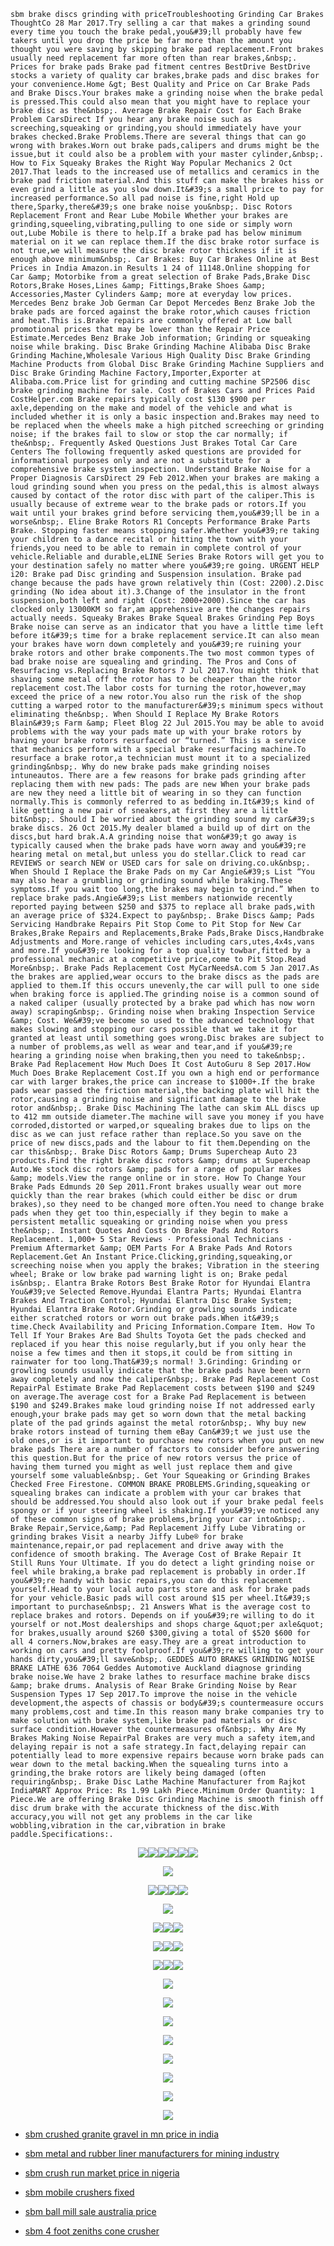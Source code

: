 
```
sbm brake discs grinding with priceTroubleshooting Grinding Car Brakes ThoughtCo 28 Mar 2017.Try selling a car that makes a grinding sound every time you touch the brake pedal,you&#39;ll probably have few takers until you drop the price be far more than the amount you thought you were saving by skipping brake pad replacement.Front brakes usually need replacement far more often than rear brakes,&nbsp;. Prices for brake pads Brake pad fitment centres BestDrive BestDrive stocks a variety of quality car brakes,brake pads and disc brakes for your convenience.Home &gt; Best Quality and Price on Car Brake Pads and Brake Discs.Your brakes make a grinding noise when the brake pedal is pressed.This could also mean that you might have to replace your brake disc as the&nbsp;. Average Brake Repair Cost for Each Brake Problem CarsDirect If you hear any brake noise such as screeching,squeaking or grinding,you should immediately have your brakes checked.Brake Problems.There are several things that can go wrong with brakes.Worn out brake pads,calipers and drums might be the issue,but it could also be a problem with your master cylinder,&nbsp;. How to Fix Squeaky Brakes the Right Way Popular Mechanics 2 Oct 2017.That leads to the increased use of metallics and ceramics in the brake pad friction material.And this stuff can make the brakes hiss or even grind a little as you slow down.It&#39;s a small price to pay for increased performance.So all pad noise is fine,right Hold up there,Sparky,there&#39;s one brake noise you&nbsp;. Disc Rotors Replacement Front and Rear Lube Mobile Whether your brakes are grinding,squeeling,vibrating,pulling to one side or simply worn out,Lube Mobile is there to help.If a brake pad has below minimum material on it we can replace them.If the disc brake rotor surface is not true,we will measure the disc brake rotor thickness if it is enough above minimum&nbsp;. Car Brakes: Buy Car Brakes Online at Best Prices in India Amazon.in Results 1 24 of 11148.Online shopping for Car &amp; Motorbike from a great selection of Brake Pads,Brake Disc Rotors,Brake Hoses,Lines &amp; Fittings,Brake Shoes &amp; Accessories,Master Cylinders &amp; more at everyday low prices. Mercedes Benz brake Job German Car Depot Mercedes Benz Brake Job the brake pads are forced against the brake rotor,which causes friction and heat.This is.Brake repairs are commonly offered at Low ball promotional prices that may be lower than the Repair Price Estimate.Mercedes Benz Brake Job information; Grinding or squeaking noise while braking. Disc Brake Grinding Machine Alibaba Disc Brake Grinding Machine,Wholesale Various High Quality Disc Brake Grinding Machine Products from Global Disc Brake Grinding Machine Suppliers and Disc Brake Grinding Machine Factory,Importer,Exporter at Alibaba.com.Price list for grinding and cutting machine SP2506 disc brake grinding machine for sale. Cost of Brakes Cars and Prices Paid CostHelper.com Brake repairs typically cost $130 $900 per axle,depending on the make and model of the vehicle and what is included whether it is only a basic inspection and.Brakes may need to be replaced when the wheels make a high pitched screeching or grinding noise; if the brakes fail to slow or stop the car normally; if the&nbsp;. Frequently Asked Questions Just Brakes Total Car Care Centers The following frequently asked questions are provided for informational purposes only and are not a substitute for a comprehensive brake system inspection. Understand Brake Noise for a Proper Diagnosis CarsDirect 29 Feb 2012.When your brakes are making a loud grinding sound when you press on the pedal,this is almost always caused by contact of the rotor disc with part of the caliper.This is usually because of extreme wear to the brake pads or rotors.If you wait until your brakes grind before servicing them,you&#39;ll be in a worse&nbsp;. Eline Brake Rotors R1 Concepts Performance Brake Parts Brake. Stopping faster means stopping safer.Whether you&#39;re taking your children to a dance recital or hitting the town with your friends,you need to be able to remain in complete control of your vehicle.Reliable and durable,eLINE Series Brake Rotors will get you to your destination safely no matter where you&#39;re going. URGENT HELP i20: Brake pad Disc grinding and Suspension insulation. Brake pad change because the pads have grown relatively thin (Cost: 2200).2.Disc grinding (No idea about it).3.Change of the insulator in the front suspension,both left and right (Cost: 2000+2000).Since the car has clocked only 13000KM so far,am apprehensive are the changes repairs actually needs. Squeaky Brakes Brake Squeal Brakes Grinding Pep Boys Brake noise can serve as an indicator that you have a little time left before it&#39;s time for a brake replacement service.It can also mean your brakes have worn down completely and you&#39;re ruining your brake rotors and other brake components.The two most common types of bad brake noise are squealing and grinding. The Pros and Cons of Resurfacing vs.Replacing Brake Rotors 7 Jul 2017.You might think that shaving some metal off the rotor has to be cheaper than the rotor replacement cost.The labor costs for turning the rotor,however,may exceed the price of a new rotor.You also run the risk of the shop cutting a warped rotor to the manufacturer&#39;s minimum specs without eliminating the&nbsp;. When Should I Replace My Brake Rotors Blain&#39;s Farm &amp; Fleet Blog 22 Jul 2015.You may be able to avoid problems with the way your pads mate up with your brake rotors by having your brake rotors resurfaced or “turned.” This is a service that mechanics perform with a special brake resurfacing machine.To resurface a brake rotor,a technician must mount it to a specialized grinding&nbsp;. Why do new brake pads make grinding noises intuneautos. There are a few reasons for brake pads grinding after replacing them with new pads: The pads are new When your brake pads are new they need a little bit of wearing in so they can function normally.This is commonly referred to as bedding in.It&#39;s kind of like getting a new pair of sneakers,at first they are a little bit&nbsp;. Should I be worried about the grinding sound my car&#39;s brake discs. 26 Oct 2015.My dealer blamed a build up of dirt on the discs,but hard brak.A.A grinding noise that won&#39;t go away is typically caused when the brake pads have worn away and you&#39;re hearing metal on metal,but unless you do stellar.Click to read car REVIEWS or search NEW or USED cars for sale on driving.co.uk&nbsp;. When Should I Replace the Brake Pads on my Car Angie&#39;s List “You may also hear a grumbling or grinding sound while braking.These symptoms.If you wait too long,the brakes may begin to grind.” When to replace brake pads.Angie&#39;s List members nationwide recently reported paying between $250 and $375 to replace all brake pads,with an average price of $324.Expect to pay&nbsp;. Brake Discs &amp; Pads Servicing Handbrake Repairs Pit Stop Come to Pit Stop for New Car Brakes,Brake Repairs and Replacements,Brake Pads,Brake Discs,Handbrake Adjustments and More.range of vehicles including cars,utes,4x4s,vans and more.If you&#39;re looking for a top quality towbar,fitted by a professional mechanic at a competitive price,come to Pit Stop.Read More&nbsp;. Brake Pads Replacement Cost MyCarNeedsA.com 5 Jan 2017.As the brakes are applied,wear occurs to the brake discs as the pads are applied to them.If this occurs unevenly,the car will pull to one side when braking force is applied.The grinding noise is a common sound of a naked caliper (usually protected by a brake pad which has now worn away) scraping&nbsp;. Grinding noise when braking Inspection Service &amp; Cost. We&#39;ve become so used to the advanced technology that makes slowing and stopping our cars possible that we take it for granted at least until something goes wrong.Disc brakes are subject to a number of problems,as well as wear and tear,and if you&#39;re hearing a grinding noise when braking,then you need to take&nbsp;. Brake Pad Replacement How Much Does It Cost AutoGuru 8 Sep 2017.How Much Does Brake Replacement Cost.If you own a high end or performance car with larger brakes,the price can increase to $1000+.If the brake pads wear passed the friction material,the backing plate will hit the rotor,causing a grinding noise and significant damage to the brake rotor and&nbsp;. Brake Disc Machining The lathe can skim ALL discs up to 412 mm outside diameter.The machine will save you money if you have corroded,distorted or warped,or squealing brakes due to lips on the disc as we can just reface rather than replace.So you save on the price of new discs,pads and the labour to fit them.Depending on the car this&nbsp;. Brake Disc Rotors &amp; Drums Supercheap Auto 23 products.Find the right brake disc rotors &amp; drums at Supercheap Auto.We stock disc rotors &amp; pads for a range of popular makes &amp; models.View the range online or in store. How To Change Your Brake Pads Edmunds 20 Sep 2011.Front brakes usually wear out more quickly than the rear brakes (which could either be disc or drum brakes),so they need to be changed more often.You need to change brake pads when they get too thin,especially if they begin to make a persistent metallic squeaking or grinding noise when you press the&nbsp;. Instant Quotes And Costs On Brake Pads And Rotors Replacement. 1,000+ 5 Star Reviews · Professional Technicians · Premium Aftermarket &amp; OEM Parts For A Brake Pads And Rotors Replacement.Get An Instant Price.Clicking,grinding,squeaking,or screeching noise when you apply the brakes; Vibration in the steering wheel; Brake or low brake pad warning light is on; Brake pedal is&nbsp;. Elantra Brake Rotors Best Brake Rotor for Hyundai Elantra You&#39;ve Selected Remove.Hyundai Elantra Parts; Hyundai Elantra Brakes And Traction Control; Hyundai Elantra Disc Brake System; Hyundai Elantra Brake Rotor.Grinding or growling sounds indicate either scratched rotors or worn out brake pads.When it&#39;s time.Check Availability and Pricing Information.Compare Item. How To Tell If Your Brakes Are Bad Shults Toyota Get the pads checked and replaced if you hear this noise regularly,but if you only hear the noise a few times and then it stops,it could be from sitting in rainwater for too long.That&#39;s normal! 3.Grinding: Grinding or growling sounds usually indicate that the brake pads have been worn away completely and now the caliper&nbsp;. Brake Pad Replacement Cost RepairPal Estimate Brake Pad Replacement costs between $190 and $249 on average.The average cost for a Brake Pad Replacement is between $190 and $249.Brakes make loud grinding noise If not addressed early enough,your brake pads may get so worn down that the metal backing plate of the pad grinds against the metal rotor&nbsp;. Why buy new brake rotors instead of turning them eBay Can&#39;t we just use the old ones,or is it important to purchase new rotors when you put on new brake pads There are a number of factors to consider before answering this question.But for the price of new rotors versus the price of having them turned you might as well just replace them and give yourself some valuable&nbsp;. Get Your Squeaking or Grinding Brakes Checked Free Firestone. COMMON BRAKE PROBLEMS.Grinding,squeaking or squealing brakes can indicate a problem with your car brakes that should be addressed.You should also look out if your brake pedal feels spongy or if your steering wheel is shaking.If you&#39;ve noticed any of these common signs of brake problems,bring your car into&nbsp;. Brake Repair,Service,&amp; Pad Replacement Jiffy Lube Vibrating or grinding brakes Visit a nearby Jiffy Lube® for brake maintenance,repair,or pad replacement and drive away with the confidence of smooth braking. The Average Cost of Brake Repair It Still Runs Your Ultimate. If you do detect a light grinding noise or feel while braking,a brake pad replacement is probably in order.If you&#39;re handy with basic repairs,you can do this replacement yourself.Head to your local auto parts store and ask for brake pads for your vehicle.Basic pads will cost around $15 per wheel.It&#39;s important to purchase&nbsp;. 21 Answers What is the average cost to replace brakes and rotors. Depends on if you&#39;re willing to do it yourself or not.Most dealerships and shops charge &quot;per axle&quot; for brakes,usually around $260 $300,giving a total of $520 $600 for all 4 corners.Now,brakes are easy.They are a great introduction to working on cars and pretty foolproof.If you&#39;re willing to get your hands dirty,you&#39;ll save&nbsp;. GEDDES AUTO BRAKES GRINDING NOISE BRAKE LATHE 636 7064 Geddes Automotive Auckland diagnose grinding brake noise.We have 2 brake lathes to resurface machine brake discs &amp; brake drums. Analysis of Rear Brake Grinding Noise by Rear Suspension Types 17 Sep 2017.To improve the noise in the vehicle development,the aspects of chassis or body&#39;s countermeasure occurs many problems,cost and time.In this reason many brake companies try to make solution with brake system,like brake pad materials or disc surface condition.However the countermeasures of&nbsp;. Why Are My Brakes Making Noise RepairPal Brakes are very much a safety item,and delaying repair is not a safe strategy.In fact,delaying repair can potentially lead to more expensive repairs because worn brake pads can wear down to the metal backing.When the squealing turns into a grinding,the brake rotors are likely being damaged (often requiring&nbsp;. Brake Disc Lathe Machine Manufacturer from Rajkot IndiaMART Approx Price: Rs 1.99 Lakh Piece.Minimum Order Quantity: 1 Piece.We are offering Brake Disc Grinding Machine is smooth finish off disc drum brake with the accurate thickness of the disc.With accuracy,you will not get any problems in the car like wobbling,vibration in the car,vibration in brake paddle.Specifications:. 
```

<div align="center">
  
<a rel="nofollow" href="https://m.shibang-china.com?f=github&k=sbm+brake+discs+grinding+with+price"><img src="https://static.shibang-china.com/en/l.png"></a><img src="https://static.shibang-china.com/en/hw.png"><a rel="nofollow" href="https://m.shibang-china.com/product/?f=github&k=sbm+brake+discs+grinding+with+price"><img src="https://static.shibang-china.com/en/p.png"></a><a rel="nofollow" href="https://m.shibang-china.com/cases/?f=github&k=sbm+brake+discs+grinding+with+price"><img src="https://static.shibang-china.com/en/c.png"></a><a rel="nofollow" href="https://m.shibang-china.com/news/?f=github&k=sbm+brake+discs+grinding+with+price"><img src="https://static.shibang-china.com/en/n.png"></a><a rel="nofollow" href="https://m.shibang-china.com?f=github&k=sbm+brake+discs+grinding+with+price"><img src="https://static.shibang-china.com/en/m.png"></a>

<a rel="nofollow" href="https://m.shibang-china.com/product/?f=github&k=sbm+brake+discs+grinding+with+price"><img src="https://static.shibang-china.com/en/b.jpg"></a>
  
<a rel="nofollow" href="https://m.shibang-china.com/solution-aggregate.html?f=github&k=sbm+brake+discs+grinding+with+price"><img src="https://static.shibang-china.com/en/a.jpg"></a><a rel="nofollow" href="https://m.shibang-china.com/solution-mine.html?f=github&k=sbm+brake+discs+grinding+with+price"><img src="https://static.shibang-china.com/en/m.jpg"></a><a rel="nofollow" href="https://m.shibang-china.com/solution-mill.html?f=github&k=sbm+brake+discs+grinding+with+price"><img src="https://static.shibang-china.com/en/g.jpg"></a><a rel="nofollow" href="https://m.shibang-china.com/solution-epc.html?f=github&k=sbm+brake+discs+grinding+with+price"><img src="https://static.shibang-china.com/en/e.jpg"></a>

<a rel="nofollow" href="https://m.shibang-china.com/product/?f=github&k=sbm+brake+discs+grinding+with+price"><img src="https://static.shibang-china.com/en/a-p.png"></a>

<a rel="nofollow" href="https://m.shibang-china.com/product/crusher/c6x.html?f=github&k=sbm+brake+discs+grinding+with+price"><img src="https://static.shibang-china.com/en/j.jpg"></a><a rel="nofollow" href="https://m.shibang-china.com/product/crusher/ci5x.html?f=github&k=sbm+brake+discs+grinding+with+price"><img src="https://static.shibang-china.com/en/i.jpg"></a><a rel="nofollow" href="https://m.shibang-china.com/product/crusher/hst.html?f=github&k=sbm+brake+discs+grinding+with+price"><img src="https://static.shibang-china.com/en/c.jpg"></a>

<a rel="nofollow" href="https://m.shibang-china.com/product/mill/mtw.html?f=github&k=sbm+brake+discs+grinding+with+price"><img src="https://static.shibang-china.com/en/mtw.jpg"></a><a rel="nofollow" href="https://m.shibang-china.com/product/mill/scm.html?f=github&k=sbm+brake+discs+grinding+with+price"><img src="https://static.shibang-china.com/en/scm.jpg"></a><a rel="nofollow" href="https://m.shibang-china.com/product/mill/lm.html?f=github&k=sbm+brake+discs+grinding+with+price"><img src="https://static.shibang-china.com/en/lm.jpg"></a>

<a rel="nofollow" href="https://m.shibang-china.com/product/sand/vsi6x.html?f=github&k=sbm+brake+discs+grinding+with+price"><img src="https://static.shibang-china.com/en/6x.jpg"></a><a rel="nofollow" href="https://m.shibang-china.com/product/sand/vu.html?f=github&k=sbm+brake+discs+grinding+with+price"><img src="https://static.shibang-china.com/en/vu.jpg"></a><a rel="nofollow" href="https://m.shibang-china.com/product/mobile/klun.html?f=github&k=sbm+brake+discs+grinding+with+price"><img src="https://static.shibang-china.com/en/k.jpg"></a>

<a rel="nofollow" href="https://m.shibang-china.com/cases/?f=github&k=sbm+brake+discs+grinding+with+price"><img src="https://static.shibang-china.com/en/case.png"></a>

<a rel="nofollow" href="https://m.shibang-china.com/cases/aggregate/202.html?f=github&k=sbm+brake+discs+grinding+with+price"><img src="https://static.shibang-china.com/en/c-1.jpg"></a>

<a rel="nofollow" href="https://m.shibang-china.com/cases/aggregate/203.html?f=github&k=sbm+brake+discs+grinding+with+price"><img src="https://static.shibang-china.com/en/c-2.jpg"></a>

<a rel="nofollow" href="https://m.shibang-china.com/cases/mill/123.html?f=github&k=sbm+brake+discs+grinding+with+price"><img src="https://static.shibang-china.com/en/c-3.jpg"></a>

<a rel="nofollow" href="https://m.shibang-china.com/contact_us.html?f=github&k=sbm+brake+discs+grinding+with+price"><img src="https://static.shibang-china.com/en/contact.png"></a>

<a rel="nofollow" href="https://swt.shibang-china.com/?f=github&k=sbm+brake+discs+grinding+with+price"><img src="https://static.shibang-china.com/en/chat.png"></a>

<a rel="nofollow" href="https://whatsapp.shibangsoft.com/WhatsApp.php?f=github&k=sbm+brake+discs+grinding+with+price"><img src="https://static.shibang-china.com/en/whatsapp.png"></a>

<a rel="nofollow" href="https://m.shibang-china.com/?f=github&k=sbm+brake+discs+grinding+with+price"><img src="https://static.shibang-china.com/en/website.png"></a>

</div>


* [sbm crushed granite gravel in mn price in india](sbm%20crushed%20granite%20gravel%20in%20mn%20price%20in%20india.md)

* [sbm metal and rubber liner manufacturers for mining industry](sbm%20metal%20and%20rubber%20liner%20manufacturers%20for%20mining%20industry.md)

* [sbm crush run market price in nigeria](sbm%20crush%20run%20market%20price%20in%20nigeria.md)

* [sbm mobile crushers fixed](sbm%20mobile%20crushers%20fixed.md)

* [sbm ball mill sale australia price](sbm%20ball%20mill%20sale%20australia%20price.md)

* [sbm 4 foot zeniths cone crusher](sbm%204%20foot%20zeniths%20cone%20crusher.md)